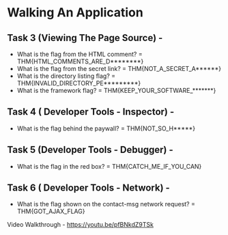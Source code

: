 # Walking An Application
## Task 3 (Viewing The Page Source) -
* What is the flag from the HTML comment?
 = THM{HTML_COMMENTS_ARE_D********}
* What is the flag from the secret link?
 = THM{NOT_A_SECRET_A******}
* What is the directory listing flag?
 = THM{INVALID_DIRECTORY_PE*********}
* What is the framework flag?
 = THM{KEEP_YOUR_SOFTWARE_*******}
## Task 4 ( Developer Tools - Inspector) - 
* What is the flag behind the paywall?
 = THM{NOT_SO_H*****}
## Task 5 (Developer Tools - Debugger) - 
* What is the flag in the red box?
 = THM{CATCH_ME_IF_YOU_CAN}
## Task 6 ( Developer Tools - Network) - 
* What is the flag shown on the contact-msg network request?
 = THM{GOT_AJAX_FLAG}

Video Walkthrough - https://youtu.be/pfBNkdZ9TSk